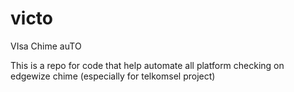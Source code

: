 # victo
VIsa Chime auTO

This is a repo for code that help automate all platform checking on edgewize chime (especially for telkomsel project)
